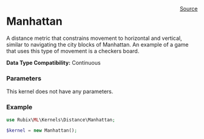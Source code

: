 <span style="float:right;"><a href="https://github.com/RubixML/RubixML/blob/master/src/Kernels/Distance/Manhattan.php">Source</a></span>

# Manhattan
A distance metric that constrains movement to horizontal and vertical, similar to navigating the city blocks of Manhattan. An example of a game that uses this type of movement is a checkers board.

**Data Type Compatibility:** Continuous

### Parameters
This kernel does not have any parameters.

### Example
```php
use Rubix\ML\Kernels\Distance\Manhattan;

$kernel = new Manhattan();
```